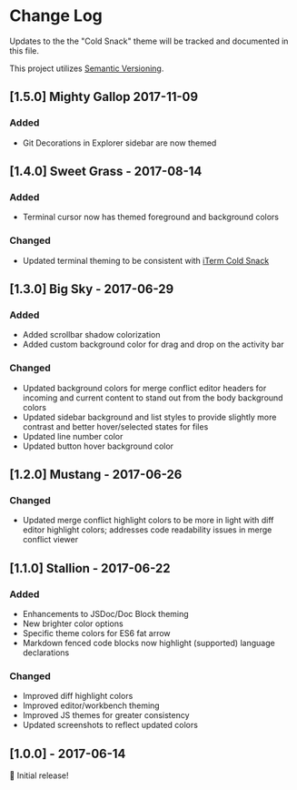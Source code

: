 # Change Log

Updates to the the "Cold Snack" theme will be tracked and documented in this file.

This project utilizes [Semantic Versioning](http://semver.org/). 

## [1.5.0] Mighty Gallop 2017-11-09

### Added
- Git Decorations in Explorer sidebar are now themed

## [1.4.0] Sweet Grass - 2017-08-14

### Added
- Terminal cursor now has themed foreground and background colors

### Changed
- Updated terminal theming to be consistent with [iTerm Cold Snack](https://github.com/evrowe/iterm-cold-snack)

## [1.3.0] Big Sky - 2017-06-29

### Added
- Added scrollbar shadow colorization
- Added custom background color for drag and drop on the activity bar

### Changed
- Updated background colors for merge conflict editor headers for incoming and current content to stand out from the body background colors
- Updated sidebar background and list styles to provide slightly more contrast and better hover/selected states for files
- Updated line number color
- Updated button hover background color

## [1.2.0] Mustang - 2017-06-26

### Changed
- Updated merge conflict highlight colors to be more in light with diff editor highlight colors; addresses code readability issues in merge conflict viewer

## [1.1.0] Stallion - 2017-06-22

### Added
- Enhancements to JSDoc/Doc Block theming
- New brighter color options
- Specific theme colors for ES6 fat arrow
- Markdown fenced code blocks now highlight (supported) language declarations

### Changed
- Improved diff highlight colors
- Improved editor/workbench theming
- Improved JS themes for greater consistency
- Updated screenshots to reflect updated colors

## [1.0.0] - 2017-06-14

🎉 Initial release!